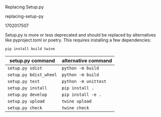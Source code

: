 Replacing Setup.py

replacing-setup-py

1702017507

Setup.py is more or less deprecated and should be replaced by alternatives like pyproject.toml or poetry.  This requires installing a few dependencies:

```bash
pip install build twine
```

| setup.py command       | alternative command   |
| ---------------------- | --------------------- |
| `setup.py sdist`       | `python -m build`     |
| `setup.py bdist_wheel` | `python -m build`     |
| `setup.py test`        | `python -m unittest`  |
| `setup.py install`     | `pip install .`       |
| `setup.py develop`     | `pip install -e .`    |
| `setup.py upload`      | `twine upload`        |
| `setup.py check`       | `twine check`         |
